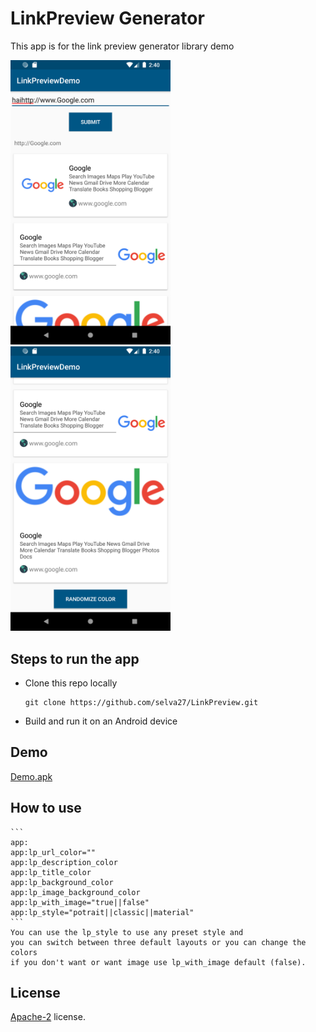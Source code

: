 # LinkPreview Generator

This app is for the link preview generator library demo

<img src="screenshots/scrren_1.png" width="256"/> <img src="screenshots/scrren_2.png" width="256"/>

## Steps to run the app

* Clone this repo locally
  ```
  git clone https://github.com/selva27/LinkPreview.git
  ```
* Build and run it on an Android device


## Demo
[Demo.apk](demo/demo.apk)

## How to use
    ```
    app:
    app:lp_url_color=""
    app:lp_description_color
    app:lp_title_color
    app:lp_background_color
    app:lp_image_background_color
    app:lp_with_image="true||false"
    app:lp_style="potrait||classic||material"
    ```
    You can use the lp_style to use any preset style and
    you can switch between three default layouts or you can change the colors
    if you don't want or want image use lp_with_image default (false).

## License
[Apache-2](./LICENSE) license.
